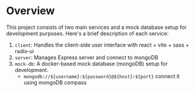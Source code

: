 
# Overview

This project consists of two main services and a mock database setup for development purposes. Here's a brief description of each service:

1. `client`: Handles the client-side user interface with react + vite + sass + radix-ui
2. `server`: Manages Express server and connect to mongoDB
3. `mock-db`: A docker-based mock database (mongoDB) setup for development. 
    - `mongodb://${username}:${password}@${host}:${port}` connect it using mongoDB compass

